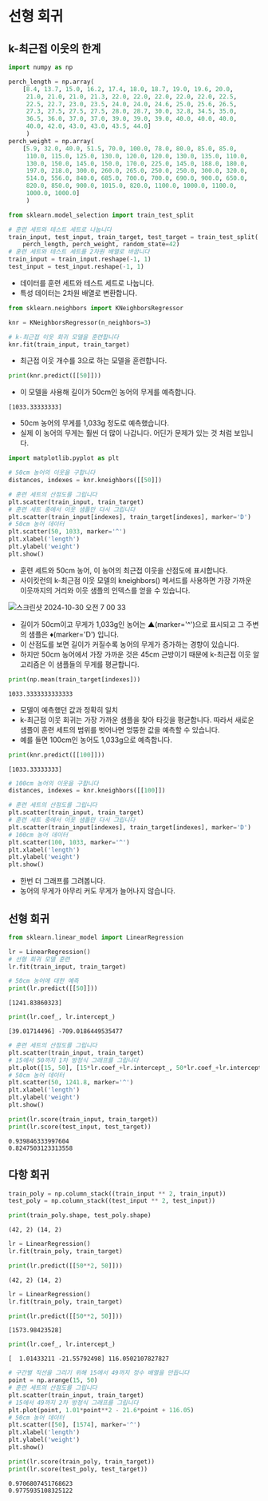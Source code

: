 # 선형 회귀

## k-최근접 이웃의 한계

```python
import numpy as np

perch_length = np.array(
    [8.4, 13.7, 15.0, 16.2, 17.4, 18.0, 18.7, 19.0, 19.6, 20.0,
     21.0, 21.0, 21.0, 21.3, 22.0, 22.0, 22.0, 22.0, 22.0, 22.5,
     22.5, 22.7, 23.0, 23.5, 24.0, 24.0, 24.6, 25.0, 25.6, 26.5,
     27.3, 27.5, 27.5, 27.5, 28.0, 28.7, 30.0, 32.8, 34.5, 35.0,
     36.5, 36.0, 37.0, 37.0, 39.0, 39.0, 39.0, 40.0, 40.0, 40.0,
     40.0, 42.0, 43.0, 43.0, 43.5, 44.0]
     )
perch_weight = np.array(
    [5.9, 32.0, 40.0, 51.5, 70.0, 100.0, 78.0, 80.0, 85.0, 85.0,
     110.0, 115.0, 125.0, 130.0, 120.0, 120.0, 130.0, 135.0, 110.0,
     130.0, 150.0, 145.0, 150.0, 170.0, 225.0, 145.0, 188.0, 180.0,
     197.0, 218.0, 300.0, 260.0, 265.0, 250.0, 250.0, 300.0, 320.0,
     514.0, 556.0, 840.0, 685.0, 700.0, 700.0, 690.0, 900.0, 650.0,
     820.0, 850.0, 900.0, 1015.0, 820.0, 1100.0, 1000.0, 1100.0,
     1000.0, 1000.0]
     )
```

```python
from sklearn.model_selection import train_test_split

# 훈련 세트와 테스트 세트로 나눕니다
train_input, test_input, train_target, test_target = train_test_split(
    perch_length, perch_weight, random_state=42)
# 훈련 세트와 테스트 세트를 2차원 배열로 바꿉니다
train_input = train_input.reshape(-1, 1)
test_input = test_input.reshape(-1, 1)
```

- 데이터를 훈련 세트와 테스트 세트로 나눕니다.
- 특성 데이터는 2차원 배열로 변환합니다.

```python
from sklearn.neighbors import KNeighborsRegressor

knr = KNeighborsRegressor(n_neighbors=3)

# k-최근접 이웃 회귀 모델을 훈련합니다
knr.fit(train_input, train_target)
```

- 최근접 이웃 개수를 3으로 하는 모델을 훈련합니다.

```python
print(knr.predict([[50]]))
```

- 이 모델을 사용해 길이가 50cm인 농어의 무게를 예측합니다.

```
[1033.33333333]
```

- 50cm 농어의 무게를 1,033g 정도로 예측했습니다.
- 실제 이 농어의 무게는 훨씬 더 많이 나갑니다. 어딘가 문제가 있는 것 처럼 보입니다.

```python
import matplotlib.pyplot as plt

# 50cm 농어의 이웃을 구합니다
distances, indexes = knr.kneighbors([[50]])

# 훈련 세트의 산점도를 그립니다
plt.scatter(train_input, train_target)
# 훈련 세트 중에서 이웃 샘플만 다시 그립니다
plt.scatter(train_input[indexes], train_target[indexes], marker='D')
# 50cm 농어 데이터
plt.scatter(50, 1033, marker='^')
plt.xlabel('length')
plt.ylabel('weight')
plt.show()
```

- 훈련 세트와 50cm 농어, 이 농어의 최근접 이웃을 산점도에 표시합니다.
- 사이킷런의 k-최근점 이웃 모델의 kneighbors() 메서드를 사용하면 가장 가까운 이웃까지의 거리와 이웃 샘플의 인덱스를 얻을 수 있습니다.

![스크린샷 2024-10-30 오전 7 00 33](https://github.com/user-attachments/assets/fd95e152-e753-4256-a202-3bd9f10ce0ef)

- 길이가 50cm이고 무게가 1,033g인 농어는 ▲(marker='^')으로 표시되고 그 주변의 샘플은 ♦︎(marker='D') 입니다.
- 이 산점도를 보면 길이가 커질수록 농어의 무게가 증가하는 경향이 있습니다.
- 하지만 50cm 농어에서 가장 가까운 것은 45cm 근방이기 때문에 k-최근접 이웃 알고리즘은 이 샘플들의 무게를 평균합니다.

```python
print(np.mean(train_target[indexes]))
```

```
1033.3333333333333
```

- 모델이 예측했던 값과 정확히 일치
- k-최근접 이웃 회귀는 가장 가까운 샘플을 찾아 타깃을 평균합니다. 따라서 새로운 샘플이 훈련 세트의 범위를 벗어나면 엉뚱한 값을 예측할 수 있습니다.
- 예를 들면 100cm인 농어도 1,033g으로 예측합니다.

```python
print(knr.predict([[100]]))
```

```
[1033.33333333]
```

```python
# 100cm 농어의 이웃을 구합니다
distances, indexes = knr.kneighbors([[100]])

# 훈련 세트의 산점도를 그립니다
plt.scatter(train_input, train_target)
# 훈련 세트 중에서 이웃 샘플만 다시 그립니다
plt.scatter(train_input[indexes], train_target[indexes], marker='D')
# 100cm 농어 데이터
plt.scatter(100, 1033, marker='^')
plt.xlabel('length')
plt.ylabel('weight')
plt.show()
```

- 한번 더 그래프를 그려봅니다.
- 농어의 무게가 아무리 커도 무게가 늘어나지 않습니다.



## 선형 회귀

```python
from sklearn.linear_model import LinearRegression
```

```python
lr = LinearRegression()
# 선형 회귀 모델 훈련
lr.fit(train_input, train_target)
```

```python
# 50cm 농어에 대한 예측
print(lr.predict([[50]]))
```

```
[1241.83860323]
```

```python
print(lr.coef_, lr.intercept_)
```

```
[39.01714496] -709.0186449535477
```

```python
# 훈련 세트의 산점도를 그립니다
plt.scatter(train_input, train_target)
# 15에서 50까지 1차 방정식 그래프를 그립니다
plt.plot([15, 50], [15*lr.coef_+lr.intercept_, 50*lr.coef_+lr.intercept_])
# 50cm 농어 데이터
plt.scatter(50, 1241.8, marker='^')
plt.xlabel('length')
plt.ylabel('weight')
plt.show()
```

```python
print(lr.score(train_input, train_target))
print(lr.score(test_input, test_target))
```

```
0.939846333997604
0.8247503123313558
```

## 다항 회귀

```python
train_poly = np.column_stack((train_input ** 2, train_input))
test_poly = np.column_stack((test_input ** 2, test_input))
```

```python
print(train_poly.shape, test_poly.shape)
```

```
(42, 2) (14, 2)
```

```python
lr = LinearRegression()
lr.fit(train_poly, train_target)

print(lr.predict([[50**2, 50]]))
```

```
(42, 2) (14, 2)
```

```python
lr = LinearRegression()
lr.fit(train_poly, train_target)

print(lr.predict([[50**2, 50]]))
```

```
[1573.98423528]
```

```python
print(lr.coef_, lr.intercept_)
```

```
[  1.01433211 -21.55792498] 116.0502107827827
```

```python
# 구간별 직선을 그리기 위해 15에서 49까지 정수 배열을 만듭니다
point = np.arange(15, 50)
# 훈련 세트의 산점도를 그립니다
plt.scatter(train_input, train_target)
# 15에서 49까지 2차 방정식 그래프를 그립니다
plt.plot(point, 1.01*point**2 - 21.6*point + 116.05)
# 50cm 농어 데이터
plt.scatter([50], [1574], marker='^')
plt.xlabel('length')
plt.ylabel('weight')
plt.show()
```

```python
print(lr.score(train_poly, train_target))
print(lr.score(test_poly, test_target))
```

```
0.9706807451768623
0.9775935108325122
```
